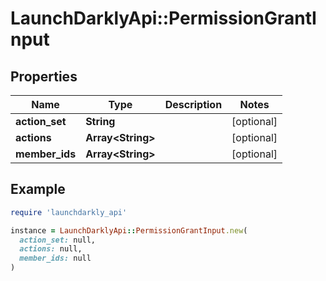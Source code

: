 # LaunchDarklyApi::PermissionGrantInput

## Properties

| Name | Type | Description | Notes |
| ---- | ---- | ----------- | ----- |
| **action_set** | **String** |  | [optional] |
| **actions** | **Array&lt;String&gt;** |  | [optional] |
| **member_ids** | **Array&lt;String&gt;** |  | [optional] |

## Example

```ruby
require 'launchdarkly_api'

instance = LaunchDarklyApi::PermissionGrantInput.new(
  action_set: null,
  actions: null,
  member_ids: null
)
```

